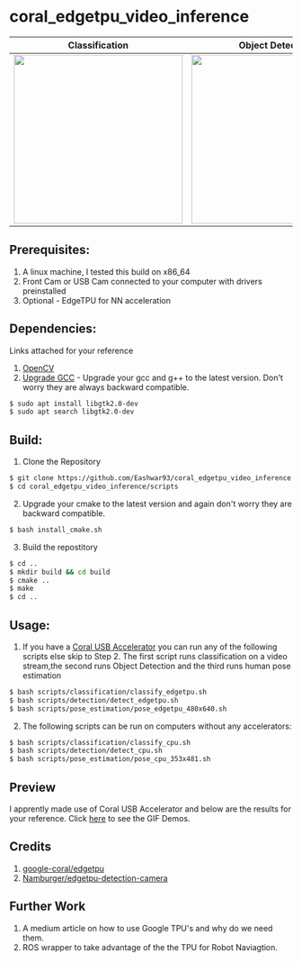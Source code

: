 # coral_edgetpu_video_inference

|Classification|Object Detection|Pose Estimation|
---------------|---------|---------------|
|<img src="https://github.com/Eashwar93/coral_edgetpu_video_inference/blob/master/gifs/classification.gif" width="300" height="300" />|<img src="https://github.com/Eashwar93/coral_edgetpu_video_inference/blob/master/gifs/detection.gif" width="300" height="300" />|<img src="https://github.com/Eashwar93/coral_edgetpu_video_inference/blob/master/gifs/pose.gif" width="300" height="300" />|



## Prerequisites:
1. A linux machine, I tested this build on x86_64
2. Front Cam or USB Cam connected to your computer with drivers preinstalled
3. Optional - EdgeTPU for NN acceleration
## Dependencies: 
Links attached for your reference
1. [OpenCV](https://linuxize.com/post/how-to-install-opencv-on-ubuntu-18-04/)
2. [Upgrade GCC](https://www.youtube.com/watch?v=vVzshfYSgRk) - Upgrade your gcc and g++ to the latest version. Don't worry they are always backward compatible.
```bash
$ sudo apt install libgtk2.0-dev
$ sudo apt search libgtk2.0-dev
```
## Build:
1. Clone the Repository
```bash
$ git clone https://github.com/Eashwar93/coral_edgetpu_video_inference.git
$ cd coral_edgetpu_video_inference/scripts
```
2. Upgrade your cmake to the latest version and again don't worry they are backward compatible.
```bash
$ bash install_cmake.sh
```
3. Build the repostitory
```bash
$ cd ..
$ mkdir build && cd build
$ cmake ..
$ make
$ cd ..
```
## Usage:
1. If you have a [Coral USB Accelerator](https://coral.ai/products/accelerator/) you can run any of the following scripts else skip to Step 2.
The first script runs classification on a video stream,the second runs Object Detection and the third runs human pose estimation 
```bash
$ bash scripts/classification/classify_edgetpu.sh
$ bash scripts/detection/detect_edgetpu.sh
$ bash scripts/pose_estimation/pose_edgetpu_480x640.sh
```
2. The following scripts can be run on computers without any accelerators:
```bash
$ bash scripts/classification/classify_cpu.sh
$ bash scripts/detection/detect_cpu.sh
$ bash scripts/pose_estimation/pose_cpu_353x481.sh
```
## Preview 
I apprently made use of Coral USB Accelerator and below are the results for your reference.
Click [here](https://github.com/Eashwar93/coral_edgetpu_video_inference/tree/master/gifs) to see the GIF Demos.

## Credits
1. [google-coral/edgetpu](https://github.com/google-coral/edgetpu)
2. [Namburger/edgetpu-detection-camera](https://github.com/Namburger/edgetpu-detection-camera/tree/master) 

## Further Work
1. A medium article on how to use Google TPU's and why do we need them.
2. ROS wrapper to take advantage of the the TPU for Robot Naviagtion.

